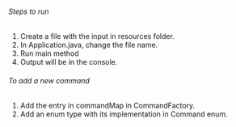 ###### Steps to run
1. Create a file with the input in resources folder.
2. In Application.java, change the file name.
3. Run main method
4. Output will be in the console.

###### To add a new command
1. Add the entry in commandMap in CommandFactory.
2. Add an enum type with its implementation in Command enum.
